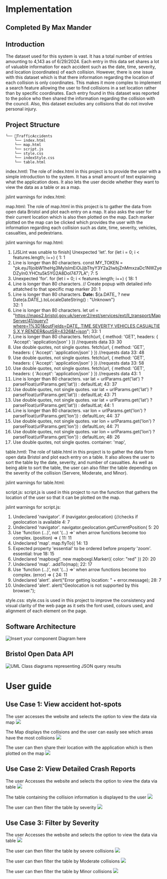 # Implementation
## Completed By Max Mander

## Introduction
The dataset used for this system is vast. It has a total number of entries amounting to 4,143 as of 6/29/2024. Each entry in this data set shares a lot of valuable information for each accident such as the date, time, severity, and location (coordinates) of each collision. However, there is one issue with this dataset which is that there information regarding the location of each collision is only coordinates. This makes it more complex to implement a search feature allowing the user to find collisions in a set location rather than by specific coordinates. Each entry found in this dataset was reported to the police who then shared the information regarding the collision with the council. Also, this dataset excludes any collisions that do not involve personal injury.

## Project Structure

```
└── 📁TrafficAccidents
    └── index.html
    └── map.html
    └── script.js
    └── style.css
    └── indexStyle.css
    └── table.html
```

index.hmtl:
The role of index.html in this project is to provide the user with a simple introduction to the system. It has a small amount of text explaining what the application does. It also lets the user decide whether they want to view the data as a table or as a map.

jslint warnings for index.html:


map.html:
The role of map.html in this project is to gather the data from open data Bristol and plot each entry on a map. It also asks the user for their current location which is also then plotted on the map. Each marker plotted on the map can be clicked which provides the user with the information regarding each collision such as date, time, severity, vehicles, casualties, and pedestrians. 

jslint warnings for map.html:
1. [JSLint was unable to finish] Unexpected 'let'.
    for (let i = 0; i < features.length; i++) {
1: 1
2. Line is longer than 80 characters.
const MY_TOKEN = "pk.eyJ1IjoibW1heHg3MyIsImEiOiJjbThyY3Y2a2IwbjZnMmxzaDc1NWZyeDZyIn0.YHCtu5k5YG2A8DoI7477LA";
7: 5
3. Unexpected 'for'.
    for (let i = 0; i < features.length; i++) {
18: 1
4. Line is longer than 80 characters.
            // Create popup with detailed info attatched to that specific map marker
20: 1
5. Line is longer than 80 characters.
                <strong>Date:</strong> ${a.DATE_ ? new Date(a.DATE_).toLocaleDateString() : "Unknown"}<br>
32: 1
6. Line is longer than 80 characters.
        let url = "https://maps2.bristol.gov.uk/server2/rest/services/ext/ll_transport/MapServer/41/query?where=1%3D1&outFields=DATE_,TIME,SEVERITY,VEHICLES,CASUALTIES,X,Y,RENDER&outSR=4326&f=json";
33: 1
7. Line is longer than 80 characters.
        fetch(url, { method: 'GET', headers: { 'Accept': 'application/json' } }) //requests data
33: 30
8. Use double quotes, not single quotes.
        fetch(url, { method: 'GET', headers: { 'Accept': 'application/json' } }) //requests data
33: 48
9. Use double quotes, not single quotes.
        fetch(url, { method: 'GET', headers: { 'Accept': 'application/json' } }) //requests data
33: 58
10. Use double quotes, not single quotes.
        fetch(url, { method: 'GET', headers: { 'Accept': 'application/json' } }) //requests data
43: 1
11. Line is longer than 80 characters.
            var lat = urlParams.get('lat') ? parseFloat(urlParams.get('lat')) : defaultLat;
43: 37
12. Use double quotes, not single quotes.
            var lat = urlParams.get('lat') ? parseFloat(urlParams.get('lat')) : defaultLat;
43: 71
13. Use double quotes, not single quotes.
            var lat = urlParams.get('lat') ? parseFloat(urlParams.get('lat')) : defaultLat;
44: 1
14. Line is longer than 80 characters.
            var lon = urlParams.get('lon') ? parseFloat(urlParams.get('lon')) : defaultLon;
44: 37
15. Use double quotes, not single quotes.
            var lon = urlParams.get('lon') ? parseFloat(urlParams.get('lon')) : defaultLon;
44: 71
16. Use double quotes, not single quotes.
            var lon = urlParams.get('lon') ? parseFloat(urlParams.get('lon')) : defaultLon;
48: 26
17. Use double quotes, not single quotes.
              container: 'map',


table.hmtl:
The role of table.html in this project is to gather the data from open data Bristol and plot each entry on a table. It also allows the user to sort the table by the date, severity, and number of casualties. As well as being able to sort the table, the user can also filter the table depending on the severity of the collision (Servere, Moderate, and Minor).

jslint warnings for table.html:

script.js:
script.js is used in this project to run the function that gathers the location of the user so that it can be plotted on the map.

jslint warnings for script.js:

1. Undeclared 'navigator'.
    if (navigator.geolocation) {//checks if geolocation is available
4: 7
2. Undeclared 'navigator'.
      navigator.geolocation.getCurrentPosition(
5: 20
3. Use 'function (...)', not '(...) =>' when arrow functions become too complex.
        (position) => {
11: 11
4. Undeclared 'map'.
          map.flyTo({
14: 13
5. Expected property 'essential' to be ordered before property 'zoom'.
            essential: true
18: 15
6. Undeclared 'mapboxgl'.
          new mapboxgl.Marker({ color: "red" })
20: 20
7. Undeclared 'map'.
            .addTo(map);
22: 17
8. Use 'function (...)', not '(...) =>' when arrow functions become too complex.
        (error) => {
24: 11
9. Undeclared 'alert'.
          alert("Error getting location: " + error.message);
28: 7
10. Undeclared 'alert'.
      alert("Geolocation is not supported by this browser.");

style.css:
style.css is used in this project to improve the consistency and visual clarity of the web page as it sets the font used, colours used, and alignment of each element on the page.


## Software Architecture
![Insert your component Diagram here](images/componentDiagram.png)

## Bristol Open Data API
![UML Class diagrams representing JSON query results](images/classDiagram.png)

# User guide

## Use Case 1: View accident hot-spots

The user accesses the website and selects the option to view the data via map
![](images/UC1.1.png)

The Map displays the collisions and the user can easily see which areas have the most collisions
![](images/UC1.2.png)

The user can then share their location with the application which is then plotted on the map
![](images/UC1.3.png)

## Use Case 2: View Detailed Crash Reports
The user Accesses the website and selects the option to view the data via table
![](images/UC2.1.png)

The table containing the collision information is displayed to the user
![](images/UC2.2.png)

The user can then filter the table by severity
![](images/UC2.3.png)

## Use Case 3: Filter by Severity
The user Accesses the website and selects the option to view the data via table
![](images/UC2.1.png)

The user can then filter the table by severe collisions
![](images/UC3.1.png)

The user can then filter the table by Moderate collisions
![](images/UC2.3.png)

The user can then filter the table by Minor collisions
![](images/UC3.2.png)


